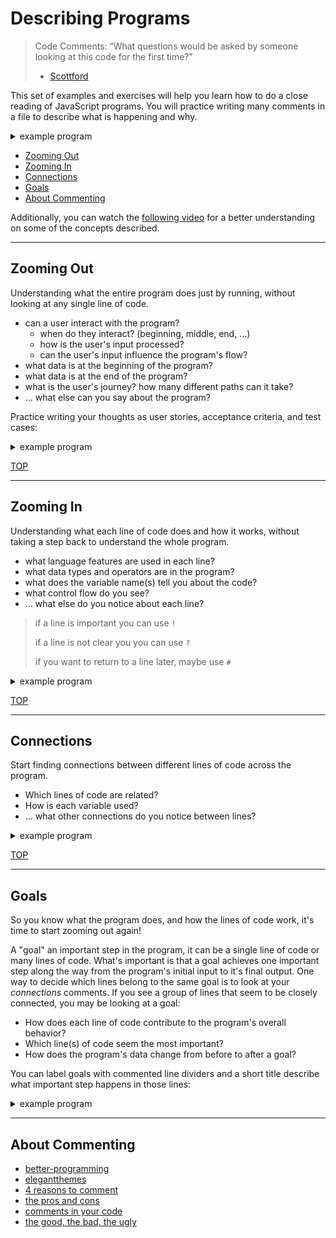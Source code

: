 # Describing Programs

> Code Comments: “What questions would be asked by someone looking at this code
> for the first time?”
>
> - [Scottford](https://blog.codinghorror.com/code-tells-you-how-comments-tell-you-why/)

This set of examples and exercises will help you learn how to do a close reading
of JavaScript programs. You will practice writing many comments in a file to
describe what is happening and why.

<details>
<summary>example program</summary>
<br>

```js
'use strict';
/*
   (describe what the program does from the user's perspective)

   A user can ...
   - given ...
   - given ...

   test cases
   - given ...
     'input' -> 'output'
     'input' -> 'output'
   - given ...
     ...
 */

/* -- goal (an important step in the program) -- */

// what code is written in line of the program?
//  why is this line of code here?
//  what variables does it use?
//  how does it relate to other lines?
//  ... anything else you notice?
let line = 'of code';

/* -- goal (an important step in the program) -- */

// what code is written in line of the program?
//  why is this line of code here?
//  what variables does it use?
//  how does it relate to other lines?
//  ... anything else you notice?
alert(line);
```

</details>

- [Zooming Out](#zooming-out)
- [Zooming In](#zooming-in)
- [Connections](#connections)
- [Goals](#goals)
- [About Commenting](#about-commenting)

Additionally, you can watch the [following video](https://www.youtube.com/watch?v=vYZAkIM1fac) for a better understanding on some of the concepts described.

---

## Zooming Out

Understanding what the entire program does just by running, without looking at
any single line of code.

- can a user interact with the program?
  - when do they interact? (beginning, middle, end, ...)
  - how is the user's input processed?
  - can the user's input influence the program's flow?
- what data is at the beginning of the program?
- what data is at the end of the program?
- what is the user's journey? how many different paths can it take?
- ... what else can you say about the program?

Practice writing your thoughts as user stories, acceptance criteria, and test
cases:

<details>
<summary>example program</summary>
<br>

```js
'use strict';
/*
   A user can input anything, if the input is "yes" the program is excited
   - given the user cancels, the program is sad
   - given the user inputs 'yes' (case insensitive) the program is excited
   - given any other inputs, the program says it's "baaaaad"

   test cases:
   - the user cancels
     null -> ':('
   - any sort of 'yes'
     'yes' -> 'yes!'
     'Yes' -> 'Yes!'
     'yES' -> 'yES!'
   - any other input
     'hello' -> 'baaaaad: hello'
     '' -> 'baaaaad: '
     'good bye' -> 'baaaaad: good bye'
 */

let userInput = prompt('enter the word "yes", upper or lower case');

let reaction = '';
if (userInput === null) {
  reaction = ':(';
} else if (userInput.toLowerCase() === 'yes') {
  reaction = userInput + '!';
} else {
  reaction = 'baaaaad: ' + userInput;
}

alert(reaction);
```

</details>

[TOP](#describing-programs)

---

## Zooming In

Understanding what each line of code does and how it works, without taking a
step back to understand the whole program.

- what language features are used in each line?
- what data types and operators are in the program?
- what does the variable name(s) tell you about the code?
- what control flow do you see?
- ... what else do you notice about each line?

> if a line is important you can use `!`
>
> if a line is not clear you you can use `?`
>
> if you want to return to a line later, maybe use `#`

<details>
<summary>example program</summary>
<br>

```js
'use strict';
/*
   A user can input anything, if the input is "yes" the program is excited
   - given the user cancels, the program is sad
   - given the user inputs 'yes' (case insensitive) the program is excited
   - given any other inputs, the program says it's "baaaaad"

   test cases:
   - the user cancels
     null -> ':('
   - any sort of 'yes'
     'yes' -> 'yes!'
     'Yes' -> 'Yes!'
     'yES' -> 'yES!'
   - any other input
     'hello' -> 'baaaaad: hello'
     '' -> 'baaaaad: '
     'good bye' -> 'baaaaad: good bye'
 */

// call prompt: instructions for the program
// declare, init: the value returned from calling `prompt` (string or null)
let userInput = prompt('enter the word "yes", upper or lower case');

// declare, init: an empty string
let reaction = '';
// check: compare the input to null
if (userInput === null) {
  // assign: a sad face
  reaction = ':(';
}
// check: convert the input to lower case and compare it to 'yes'
else if (userInput.toLowerCase() === 'yes') {
  // assign: the input concatenated with an exclamation mark
  reaction = userInput + '!';
}
// the input is not null, and is not 'yes'
else {
  // assign: baaaad concatenated with the input
  reaction = 'baaaaad: ' + userInput;
}

// call alert: the correct reaction
alert(reaction);
```

</details>

[TOP](#describing-programs)

---

## Connections

Start finding connections between different lines of code across the program.

- Which lines of code are related?
- How is each variable used?
- ... what other connections do you notice between lines?

<details>
<summary>example program</summary>
<br>

```js
'use strict';
/*
   A user can input anything, if the input is "yes" the program is excited
   - given the user cancels, the program is sad
   - given the user inputs 'yes' (case insensitive) the program is excited
   - given any other inputs, the program says it's "baaaaad"

   test cases:
   - the user cancels
     null -> ':('
   - any sort of 'yes'
     'yes' -> 'yes!'
     'Yes' -> 'Yes!'
     'yES' -> 'yES!'
   - any other input
     'hello' -> 'baaaaad: hello'
     '' -> 'baaaaad: '
     'good bye' -> 'baaaaad: good bye'
 */

// call prompt: instructions for the program
// declare, init: the value returned from calling `prompt` (string or null)
//   this line explains to the user what they need to input
//   the `userInput` variable is used later on to check if the user input a valid string
let userInput = prompt('enter the word "yes", upper or lower case');

// declare, init: an empty string
//  this variable will be assigned a different values depending on what the user provided
//  the value in `reaction` will be used at the end of the program to alert the user
let reaction = '';
// check: compare the input to null
//  this is to check if they canceled the prompt
if (userInput === null) {
  // assign: a sad face
  //  let the user know how much they have disappointed you
  reaction = ':(';
}
// check: convert the input to lower case and compare it to 'yes'
//   checking the user input to make sure they put in a valid string
//   this line uses .toLowerCase so that it doesn't matter what letter were upper or lower case
else if (userInput.toLowerCase() === 'yes') {
  // assign: the input concatenated with an exclamation mark
  //   this is the path for valid user inputs
  //   the user will be congratulated for following instructions
  reaction = userInput + '!';
}
// the input is not null, and is not 'yes'
//  they did input something, but it was not correct
else {
  // assign: baaaad concatenated with the input
  //   this is the path for invalid user inputs (things that aren't some form of "yes")
  //   it will tell users that they messed up baaaaadly
  reaction = 'baaaaad: ' + userInput;
}

// call alert: the correct reaction
//  all the logic is done, nothing left but to send your reaction to the user
alert(reaction);
```

</details>

[TOP](#describing-programs)

---

## Goals

So you know what the program does, and how the lines of code work, it's time to
start zooming out again!

A "goal" an important step in the program, it can be a single line of code or
many lines of code. What's important is that a goal achieves one important step
along the way from the program's initial input to it's final output. One way to
decide which lines belong to the same goal is to look at your _connections_
comments. If you see a group of lines that seem to be closely connected, you may
be looking at a goal:

- How does each line of code contribute to the program's overall behavior?
- Which line(s) of code seem the most important?
- How does the program's data change from before to after a goal?

You can label goals with commented line dividers and a short title describe what
important step happens in those lines:

<details>
<summary>example program</summary>
<br>

```js
'use strict';
/*
   A user can input anything, if the input is "yes" the program is excited
   - given the user cancels, the program is sad
   - given the user inputs 'yes' (case insensitive) the program is excited
   - given any other inputs, the program says it's "baaaaad"

   test cases:
   - the user cancels
     null -> ':('
   - any sort of 'yes'
     'yes' -> 'yes!'
     'Yes' -> 'Yes!'
     'yES' -> 'yES!'
   - any other input
     'hello' -> 'baaaaad: hello'
     '' -> 'baaaaad: '
     'good bye' -> 'baaaaad: good bye'
 */

/* --- gather user input --- */

// call prompt: instructions for the program
// declare, init: the value returned from calling `prompt` (string or null)
//   this line explains to the user what they need to input
//   the `userInput` variable is used later on to check if the user input a valid string
let userInput = prompt('enter the word "yes", upper or lower case');

/* --- create a reaction to their input --- */

// declare, init: an empty string
let reaction = '';

// check: compare the input to null
//  this is to check if they canceled the prompt
if (userInput === null) {
  // assign: a sad face
  //  let the user know how much they have disappointed you
  reaction = ':(';
}
// check: convert the input to lower case and compare it to 'yes'
//   checking the user input to make sure they put in a valid string
//   this line uses .toLowerCase so that it doesn't matter what letter were upper or lower case
else if (userInput.toLowerCase() === 'yes') {
  // assign: the input concatenated with an exclamation mark
  //   this is the path for valid user inputs
  //   the user will be congratulated for following instructions
  reaction = userInput + '!';
}
// the input is not null, and is not 'yes'
//  they did input something, but it was not correct
else {
  // assign: baaaad concatenated with the input
  //   this is the path for invalid user inputs (things that aren't some form of "yes")
  //   it will tell users that they messed up baaaaadly
  reaction = 'baaaaad: ' + userInput;
}

/* --- communicate your program's reaction to the user -- */

// call alert: the correct reaction
//  all the logic is done, nothing left but to alert hte final value of `reaction`
alert(reaction);
```

</details>

---

## About Commenting

- [better-programming](https://medium.com/better-programming/javascript-clean-code-comments-c926d5aae2cb)
- [elegantthemes](https://www.elegantthemes.com/blog/wordpress/how-to-comment-your-code-like-a-pro-best-practices-and-good-habits)
- [4 reasons to comment](https://blog.submain.com/4-reasons-need-code-comments/)
- [the pros and cons](https://www.techrepublic.com/article/the-pros-and-cons-but-mostly-pros-of-comments-in-code/)
- [comments in your code](https://medium.com/better-programming/comments-in-your-code-730cfd1dde02)
- [the good, the bad, the ugly](https://www.freecodecamp.org/news/code-comments-the-good-the-bad-and-the-ugly-be9cc65fbf83/)
